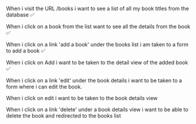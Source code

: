 When i visit the URL /books i want to see a list of all my book titles from the database ✅

When i click on a book from the list want to see all the details from the book ✅

When i click on a link 'add a book' under the books list i am taken to a form to add a book ✅

When i click on Add i want to be taken to the detail view of the added book ✅

When i click on a link 'edit' under the book details i want to be taken to a form where i can edit the book.

When i click on edit i want to be taken to the book details view

When i click on a link 'delete' under a book details view i want to be able to delete the book and redirected to the books list

